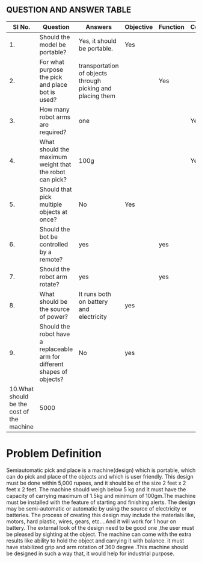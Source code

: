 ## QUESTION AND ANSWER TABLE
|SI No.|  Question  |  Answers  |Objective|Function|Constraint|
|------|------------|-----------|---------|--------|----------|
|1.|Should the model be portable?|Yes, it should be portable.|Yes|||
|2.|For what purpose the pick and place bot is used?|transportation of objects through picking and placing them||Yes||
|3.|How many robot arms are required?|one|||Yes| 
|4.|What should the maximum weight that the robot can pick?|100g|||Yes|
|5.|Should that pick multiple objects at once?|No|Yes|
|6.|Should the bot be controlled by a remote?|yes||yes|
|7.|Should the robot arm rotate?|yes||yes|
|8.|What should be the source of power?|It runs both on battery and electricity|yes|
|9.|Should the robot have a replaceable arm for different shapes of objects?|No|yes|
|10.What should be the cost of the machine|5000|


# Problem Definition
Semiautomatic pick and place is a machine(design) which is portable, which can do pick and place of the objects and which is user friendly. This design must be done within 5,000 rupees, and it should be of the size 2 feet x 2 feet x 2 feet. The machine should weigh below 5 kg and it must have the capacity of carrying maximum of 1.5kg and minimum of 100gm.The machine must be installed with the feature of starting and finishing alerts. The design may be semi-automatic or automatic by using the source of electricity or batteries. The process of creating this design may include the materials like, motors, hard plastic, wires, gears, etc....And it will work for 1 hour on battery. The external look of the design need to be good one ,the user must be pleased by sighting at the object. The machine can come with the extra results like ability to hold the object and carrying it with balance. it must have stabilized grip and arm rotation of 360 degree .This machine should be designed in such a way that, it would help for industrial purpose.